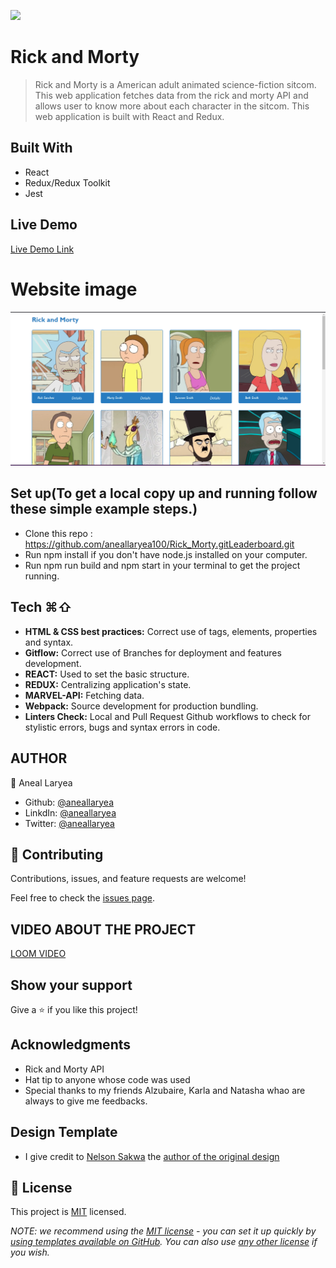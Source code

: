 ![](https://img.shields.io/badge/Microverse-blueviolet)

# Rick and Morty

> Rick and Morty is a American adult animated science-fiction sitcom. This web application fetches data from the rick and morty API and allows user to know more about each character in the sitcom. This web application is built with React and Redux. 


## Built With 

- React
- Redux/Redux Toolkit
- Jest

## Live Demo

[Live Demo Link](https://regal-fox-cbfb6c.netlify.app/)

# Website image
![rick and morty](./src/images/ricky.png)

## Set up(To get a local copy up and running follow these simple example steps.)
* Clone this repo : https://github.com/aneallaryea100/Rick_Morty.gitLeaderboard.git
* Run npm install if you don't have node.js installed on your computer.
* Run npm run build and npm start in your terminal to get the project running.

## Tech ⌘⇧
- **HTML & CSS best practices:** Correct use of tags, elements, properties and syntax.
- **Gitflow:**  Correct use of Branches for deployment and features development.
- **REACT:**  Used to set the basic structure.
- **REDUX:** Centralizing application's state.
- **MARVEL-API:** Fetching data.
- **Webpack:**  Source development for production bundling.
- **Linters Check:** Local and Pull Request Github workflows to check for stylistic errors, bugs and syntax errors in code.

## AUTHOR
👤 Aneal Laryea
* Github: [@aneallaryea](https://github.com/aneallaryea100)
* LinkdIn: [@aneallaryea](https://www.linkedin.com/in/nii-aneal-84ba7a147)
* Twitter: [@aneallaryea](https://twitter.com/AnealLaryea)
## 🤝 Contributing

Contributions, issues, and feature requests are welcome!

Feel free to check the [issues page](../../issues/).

## VIDEO ABOUT THE PROJECT
[LOOM VIDEO](https://www.loom.com/share/23931d53e3024e3a82273aa223b6190a)

## Show your support

Give a ⭐️ if you like this project!

## Acknowledgments
- Rick and Morty API
- Hat tip to anyone whose code was used
- Special thanks to my friends Alzubaire, Karla and Natasha whao are always to give me feedbacks.

## Design Template
* I give credit to [Nelson Sakwa](https://www.behance.net/sakwadesignstudio) the [author of the original design](https://www.behance.net/gallery/31579789/Ballhead-App-(Free-PSDs))

## 📝 License

This project is [MIT](./LICENSE) licensed.

_NOTE: we recommend using the [MIT license](https://choosealicense.com/licenses/mit/) - you can set it up quickly by [using templates available on GitHub](https://docs.github.com/en/communities/setting-up-your-project-for-healthy-contributions/adding-a-license-to-a-repository). You can also use [any other license](https://choosealicense.com/licenses/) if you wish._
